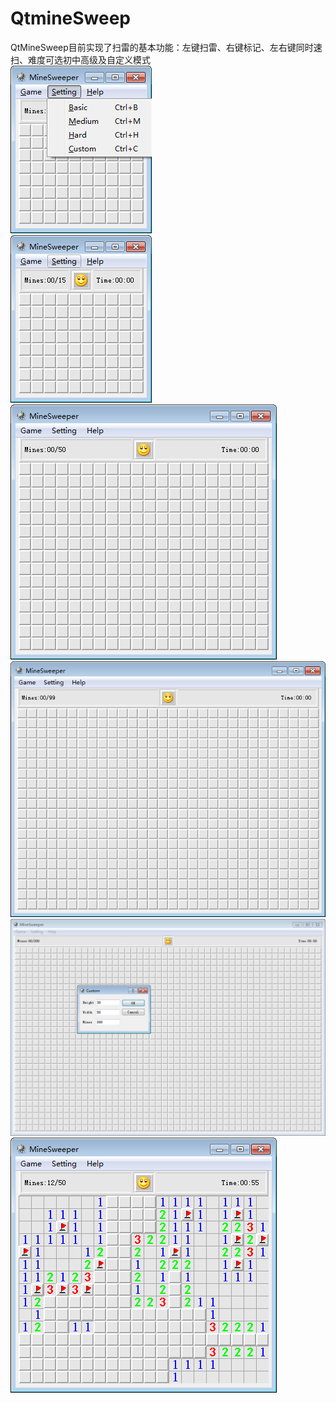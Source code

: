 # QtmineSweep

QtMineSweep目前实现了扫雷的基本功能：左键扫雷、右键标记、左右键同时速扫、难度可选初中高级及自定义模式<br>
![](https://github.com//abaisheng/QtMineSweep/raw/master/pic/setting.png)<br>
![](https://github.com//abaisheng/QtMineSweep/raw/master/pic/basic.png)<br>
![](https://github.com//abaisheng/QtMineSweep/raw/master/pic/medium.png)<br>
![](https://github.com//abaisheng/QtMineSweep/raw/master/pic/hard.png)<br>
![](https://github.com//abaisheng/QtMineSweep/raw/master/pic/custom.png)<br>
![](https://github.com//abaisheng/QtMineSweep/raw/master/pic/medium_play.png)<br>
